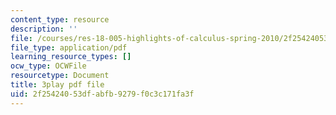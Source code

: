 ```yaml
---
content_type: resource
description: ''
file: /courses/res-18-005-highlights-of-calculus-spring-2010/2f25424053dfabfb9279f0c3c171fa3f_T_I-CUOc_bk.pdf
file_type: application/pdf
learning_resource_types: []
ocw_type: OCWFile
resourcetype: Document
title: 3play pdf file
uid: 2f254240-53df-abfb-9279-f0c3c171fa3f
---
```

